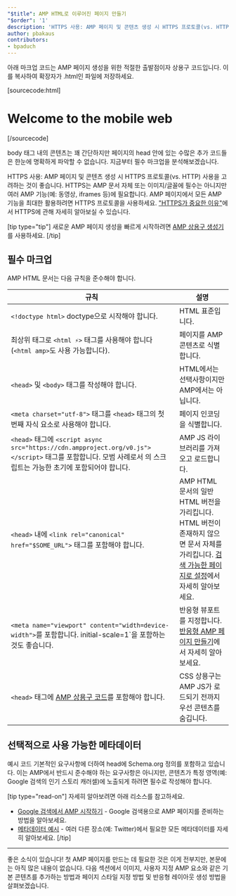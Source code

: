 ```yaml
---
"$title": AMP HTML로 이루어진 페이지 만들기
"$order": '1'
description: 'HTTPS 사용: AMP 페이지 및 콘텐츠 생성 시 HTTPS 프로토콜(vs. HTTP) 사용을 고려하는 것이 좋습니다. HTTPS는 AMP 문서 자체에서 필수는 아니지만...'
author: pbakaus
contributors:
- bpaduch
---
```


아래 마크업 코드는 AMP 페이지 생성을 위한 적절한 출발점이자 상용구 코드입니다. 이를 복사하여 확장자가 .html인 파일에 저장하세요.

[sourcecode:html]
<!doctype html>
<html amp lang="en">
  <head>
    <meta charset="utf-8">
    <script async src="https://cdn.ampproject.org/v0.js"></script>
    <title>Hello, AMPs</title>
    <link rel="canonical" href="{{doc.url}}">
    <meta name="viewport" content="width=device-width">
    <script type="application/ld+json">
      {
        "@context": "http://schema.org",
        "@type": "NewsArticle",
        "headline": "Open-source framework for publishing content",
        "datePublished": "2015-10-07T12:02:41Z",
        "image": [
          "logo.jpg"
        ]
      }
    </script>
    <style amp-boilerplate>body{-webkit-animation:-amp-start 8s steps(1,end) 0s 1 normal both;-moz-animation:-amp-start 8s steps(1,end) 0s 1 normal both;-ms-animation:-amp-start 8s steps(1,end) 0s 1 normal both;animation:-amp-start 8s steps(1,end) 0s 1 normal both}@-webkit-keyframes -amp-start{from{visibility:hidden}to{visibility:visible}}@-moz-keyframes -amp-start{from{visibility:hidden}to{visibility:visible}}@-ms-keyframes -amp-start{from{visibility:hidden}to{visibility:visible}}@-o-keyframes -amp-start{from{visibility:hidden}to{visibility:visible}}@keyframes -amp-start{from{visibility:hidden}to{visibility:visible}}</style><noscript><style amp-boilerplate>body{-webkit-animation:none;-moz-animation:none;-ms-animation:none;animation:none}</style></noscript>
  </head>
  <body>
    <h1>Welcome to the mobile web</h1>
  </body>
</html>
[/sourcecode]

body 태그 내의 콘텐츠는 꽤 간단하지만 페이지의 head 안에 있는 수많은 추가 코드들은 한눈에 명확하게 파악할 수 없습니다. 지금부터 필수 마크업을 분석해보겠습니다.

HTTPS 사용: AMP 페이지 및 콘텐츠 생성 시 HTTPS 프로토콜(vs. HTTP) 사용을 고려하는 것이 좋습니다. HTTPS는 AMP 문서 자체 또는 이미지/글꼴에 필수는 아니지만 여러 AMP 기능(예: 동영상, iframes 등)에 필요합니다. AMP 페이지에서 모든 AMP 기능을 최대한 활용하려면 HTTPS 프로토콜을 사용하세요. ["HTTPS가 중요한 이유"](https://developers.google.com/web/fundamentals/security/encrypt-in-transit/why-https)에서 HTTPS에 관해 자세히 알아보실 수 있습니다.

[tip type="tip"] 새로운 AMP 페이지 생성을 빠르게 시작하려면 <a class="" href="https://gitlocalize.com/boilerplate">AMP 상용구 생성기</a>를 사용하세요. [/tip]

## 필수 마크업

AMP HTML 문서는 다음 규칙을 준수해야 합니다.

규칙 | 설명
--- | ---
`<!doctype html>` doctype으로 시작해야 합니다. | HTML 표준입니다.
최상위 태그로 `<html ⚡>` 태그를 사용해야 합니다 (`<html amp>`도 사용 가능합니다). | 페이지를 AMP 콘텐츠로 식별합니다.
`<head>` 및 `<body>` 태그를 작성해야 합니다. | HTML에서는 선택사항이지만 AMP에서는 아닙니다.
`<meta charset="utf-8">` 태그를 `<head>` 태그의 첫 번째 자식 요소로 사용해야 합니다. | 페이지 인코딩을 식별합니다.
`<head>` 태그에 `<script async src="https://cdn.ampproject.org/v0.js"></script>` 태그를 포함합니다. 모범 사례로서 <code><head></code>의 스크립트는 가능한 초기에 포함되어야 합니다. | AMP JS 라이브러리를 가져오고 로드합니다.
`<head>` 내에 `<link rel="canonical" href="$SOME_URL">` 태그를 포함해야 합니다. | AMP HTML 문서의 일반 HTML 버전을 가리킵니다. HTML 버전이 존재하지 않으면 문서 자체를 가리킵니다. [검색 가능한 페이지로 설정](https://gitlocalize.com/repo/4863/ko/pages/content/amp-dev/documentation/guides-and-tutorials/optimize-measure/discovery.md)에서 자세히 알아보세요.
`<meta name="viewport" content="width=device-width">`를 포함합니다. initial-scale=1`을 포함하는 것도 좋습니다. | 반응형 뷰포트를 지정합니다. [반응형 AMP 페이지 만들기](../../../../documentation/guides-and-tutorials/develop/style_and_layout/responsive_design.md)에서 자세히 알아보세요.
`<head>` 태그에 [AMP 상용구 코드](../../../../documentation/guides-and-tutorials/learn/spec/amp-boilerplate.md)를 포함해야 합니다. | CSS 상용구는 AMP JS가 로드되기 전까지 우선 콘텐츠를 숨깁니다.

## 선택적으로 사용 가능한 메타데이터

예시 코드 기본적인 요구사항에 더하여 head에 Schema.org 정의를 포함하고 있습니다. 이는 AMP에서 반드시 준수해야 하는 요구사항은 아니지만, 콘텐츠가 특정 영역(예: Google 검색의 인기 스토리 캐러셀)에 노출되게 하려면 필수로 작성해야 합니다.

[tip type="read-on"] 자세히 알아보려면 아래 리소스를 참고하세요.

- [Google 검색에서 AMP 시작하기](https://developers.google.com/amp/docs) - Google 검색용으로 AMP 페이지를 준비하는 방법을 알아보세요.
- [메타데이터 예시](https://github.com/ampproject/amphtml/tree/master/examples/metadata-examples) - 여러 다른 장소(예: Twitter)에서 필요한 모든 메타데이터를 자세히 알아보세요. [/tip]

<hr>

좋은 소식이 있습니다! 첫 AMP 페이지를 만드는 데 필요한 것은 이게 전부지만, 본문에는 아직 많은 내용이 없습니다. 다음 섹션에서 이미지, 사용자 지정 AMP 요소와 같은 기본 콘텐츠를 추가하는 방법과 페이지 스타일 지정 방법 및 반응형 레이아웃 생성 방법을 살펴보겠습니다.

